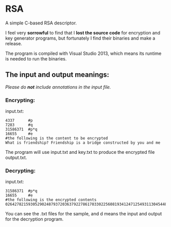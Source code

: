 # RSA
A simple C-based RSA descriptor.

I feel very **sorrowful** to find that I **lost the source code** for encryption and key generator programs, but fortunately I find their binaries and make a release.

The program is compiled with Visual Studio 2013, which means its runtime is needed to run the binaries.

## The input and output meanings:
*Please do **not** include annotations in the input file.*

### Encrypting:
input.txt:
```
4337      #p
7283      #q
31586371  #p*q
16655     #e
#the following is the content to be encrypted
What is friendship? Friendship is a bridge constructed by you and me
```
The program will use input.txt and key.txt to produce the encrypted file output.txt.

### Decrypting:
input.txt:
```
31586371  #p*q
16655     #e
#the following is the encrypted contents
0264278215930529024879372036379227861703302256081934124712549311304544871705317202679727032071711793272413771407
```
You can see the .txt files for the sample, and d means the input and output for the decryption program.
